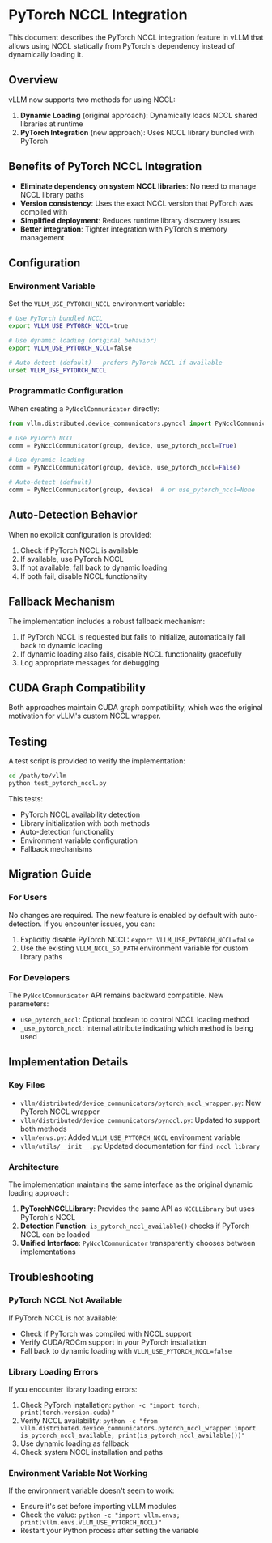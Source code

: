 # PyTorch NCCL Integration

This document describes the PyTorch NCCL integration feature in vLLM that allows using NCCL statically from PyTorch's dependency instead of dynamically loading it.

## Overview

vLLM now supports two methods for using NCCL:

1. **Dynamic Loading** (original approach): Dynamically loads NCCL shared libraries at runtime
2. **PyTorch Integration** (new approach): Uses NCCL library bundled with PyTorch

## Benefits of PyTorch NCCL Integration

- **Eliminate dependency on system NCCL libraries**: No need to manage NCCL library paths
- **Version consistency**: Uses the exact NCCL version that PyTorch was compiled with
- **Simplified deployment**: Reduces runtime library discovery issues
- **Better integration**: Tighter integration with PyTorch's memory management

## Configuration

### Environment Variable

Set the `VLLM_USE_PYTORCH_NCCL` environment variable:

```bash
# Use PyTorch bundled NCCL
export VLLM_USE_PYTORCH_NCCL=true

# Use dynamic loading (original behavior)
export VLLM_USE_PYTORCH_NCCL=false

# Auto-detect (default) - prefers PyTorch NCCL if available
unset VLLM_USE_PYTORCH_NCCL
```

### Programmatic Configuration

When creating a `PyNcclCommunicator` directly:

```python
from vllm.distributed.device_communicators.pynccl import PyNcclCommunicator

# Use PyTorch NCCL
comm = PyNcclCommunicator(group, device, use_pytorch_nccl=True)

# Use dynamic loading
comm = PyNcclCommunicator(group, device, use_pytorch_nccl=False)

# Auto-detect (default)
comm = PyNcclCommunicator(group, device)  # or use_pytorch_nccl=None
```

## Auto-Detection Behavior

When no explicit configuration is provided:

1. Check if PyTorch NCCL is available
2. If available, use PyTorch NCCL
3. If not available, fall back to dynamic loading
4. If both fail, disable NCCL functionality

## Fallback Mechanism

The implementation includes a robust fallback mechanism:

1. If PyTorch NCCL is requested but fails to initialize, automatically fall back to dynamic loading
2. If dynamic loading also fails, disable NCCL functionality gracefully
3. Log appropriate messages for debugging

## CUDA Graph Compatibility

Both approaches maintain CUDA graph compatibility, which was the original motivation for vLLM's custom NCCL wrapper.

## Testing

A test script is provided to verify the implementation:

```bash
cd /path/to/vllm
python test_pytorch_nccl.py
```

This tests:
- PyTorch NCCL availability detection
- Library initialization with both methods
- Auto-detection functionality
- Environment variable configuration
- Fallback mechanisms

## Migration Guide

### For Users

No changes are required. The new feature is enabled by default with auto-detection. If you encounter issues, you can:

1. Explicitly disable PyTorch NCCL: `export VLLM_USE_PYTORCH_NCCL=false`
2. Use the existing `VLLM_NCCL_SO_PATH` environment variable for custom library paths

### For Developers

The `PyNcclCommunicator` API remains backward compatible. New parameters:

- `use_pytorch_nccl`: Optional boolean to control NCCL loading method
- `_use_pytorch_nccl`: Internal attribute indicating which method is being used

## Implementation Details

### Key Files

- `vllm/distributed/device_communicators/pytorch_nccl_wrapper.py`: New PyTorch NCCL wrapper
- `vllm/distributed/device_communicators/pynccl.py`: Updated to support both methods
- `vllm/envs.py`: Added `VLLM_USE_PYTORCH_NCCL` environment variable
- `vllm/utils/__init__.py`: Updated documentation for `find_nccl_library`

### Architecture

The implementation maintains the same interface as the original dynamic loading approach:

1. **PyTorchNCCLLibrary**: Provides the same API as `NCCLLibrary` but uses PyTorch's NCCL
2. **Detection Function**: `is_pytorch_nccl_available()` checks if PyTorch NCCL can be loaded
3. **Unified Interface**: `PyNcclCommunicator` transparently chooses between implementations

## Troubleshooting

### PyTorch NCCL Not Available

If PyTorch NCCL is not available:
- Check if PyTorch was compiled with NCCL support
- Verify CUDA/ROCm support in your PyTorch installation
- Fall back to dynamic loading with `VLLM_USE_PYTORCH_NCCL=false`

### Library Loading Errors

If you encounter library loading errors:
1. Check PyTorch installation: `python -c "import torch; print(torch.version.cuda)"`
2. Verify NCCL availability: `python -c "from vllm.distributed.device_communicators.pytorch_nccl_wrapper import is_pytorch_nccl_available; print(is_pytorch_nccl_available())"`
3. Use dynamic loading as fallback
4. Check system NCCL installation and paths

### Environment Variable Not Working

If the environment variable doesn't seem to work:
- Ensure it's set before importing vLLM modules
- Check the value: `python -c "import vllm.envs; print(vllm.envs.VLLM_USE_PYTORCH_NCCL)"`
- Restart your Python process after setting the variable